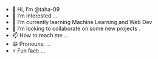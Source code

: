 - 👋 Hi, I’m @taha-09
- 👀 I’m interested ...
- 🌱 I’m currently learning Machine Learning and Web Dev
- 💞️ I’m looking to collaborate on some new projects .
- 📫 How to reach me ...
- 😄 Pronouns: ...
- ⚡ Fun fact: ...

<!---
taha-09/taha-09 is a ✨ special ✨ repository because its `README.md` (this file) appears on your GitHub profile.
You can click the Preview link to take a look at your changes.
--->
